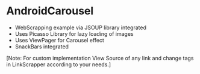 # AndroidCarousel 

- WebScrapping example via JSOUP library integrated
- Uses Picasso Library for lazy loading of images
- Uses ViewPager for Carousel effect
- SnackBars integrated

[Note: For custom implementation View Source of any link and change tags in LinkScrapper according to your needs.]
